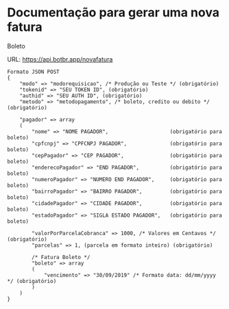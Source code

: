 # Documentação para gerar uma nova fatura

Boleto

URL: https://api.botbr.app/novafatura


		
	Formato JSON POST
	{
		"modo" => "modorequisicao", /* Produção ou Teste */ (obrigatório)
		"tokenid" => "SEU TOKEN ID", (obrigatório)
		"authid" => "SEU AUTH ID", (obrigatório)
		"metodo" => "metodopagamento", /* boleto, credito ou debito */ (obrigatório) 

		"pagador" => array
		(
			"nome" => "NOME PAGADOR",                    (obrigatório para boleto)
			"cpfcnpj" => "CPFCNPJ PAGADOR",              (obrigatório para boleto)
			"cepPagador" => "CEP PAGADOR",               (obrigatório para boleto)
			"enderecoPagador" => "END PAGADOR",          (obrigatório para boleto)
			"numeroPagador" => "NUMERO END PAGADOR",     (obrigatório para boleto)
			"bairroPagador" => "BAIRRO PAGADOR",         (obrigatório para boleto)
			"cidadePagador" => "CIDADE PAGADOR",         (obrigatório para boleto)
			"estadoPagador" => "SIGLA ESTADO PAGADOR",   (obrigatório para boleto)

			"valorPorParcelaCobranca" => 1000, /* Valores em Centavos */ (obrigatório)
			"parcelas" => 1, (parcela em formato inteiro) (obrigatório)

			/* Fatura Boleto */
			"boleto" => array
			(
			    "vencimento" => "30/09/2019" /* Formato data: dd/mm/yyyy */ (obrigatório)
			)
		)
	}

